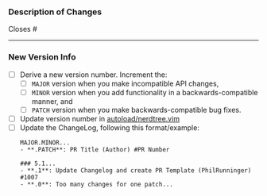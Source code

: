 <!-- Enter the issue number this PR addresses below. If none, remove the line. -->
### Description of Changes

Closes #

---
### New Version Info

- [ ] Derive a new version number. Increment the:
    - [ ] `MAJOR` version when you make incompatible API changes,
    - [ ] `MINOR` version when you add functionality in a backwards-compatible manner, and
    - [ ] `PATCH` version when you make backwards-compatible bug fixes.
- [ ] Update version number in [autoload/nerdtree.vim](https://github.com/scrooloose/nerdtree/blob/master/autoload/nerdtree.vim#L7)
- [ ] Update the ChangeLog, following this format/example:
    ```
    MAJOR.MINOR...
    - **.PATCH**: PR Title (Author) #PR Number

    ### 5.1...
    - **.1**: Update Changelog and create PR Template (PhilRunninger) #1007
    - **.0**: Too many changes for one patch...
    ```
